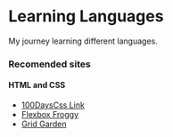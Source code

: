 # Learning Languages
My journey learning different languages.

### Recomended sites
#### HTML and CSS
- [100DaysCss Link](https://100dayscss.com/)
- [Flexbox Froggy](https://flexboxfroggy.com/)
- [Grid Garden](https://cssgridgarden.com/)

